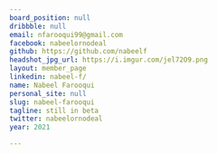 ```yaml
---
board_position: null
dribbble: null
email: nfarooqui99@gmail.com
facebook: nabeelornodeal
github: https://github.com/nabeelf
headshot_jpg_url: https://i.imgur.com/jel72O9.png
layout: member_page
linkedin: nabeel-f/
name: Nabeel Farooqui
personal_site: null
slug: nabeel-farooqui
tagline: still in beta
twitter: nabeelornodeal
year: 2021

---
```

